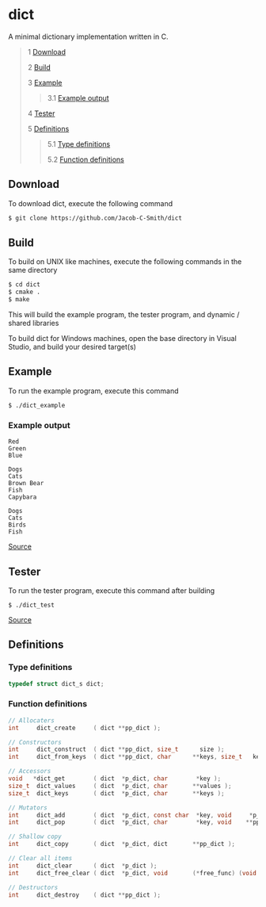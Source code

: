 # dict
 A minimal dictionary implementation written in C. 
 
 > 1 [Download](#download)
 >
 > 2 [Build](#build)
 >
 > 3 [Example](#example)
 >
 >> 3.1 [Example output](#example-output)
 >
 > 4 [Tester](#tester)
 >
 > 5 [Definitions](#definitions)
 >
 >> 5.1 [Type definitions](#type-definitions)
 >>
 >> 5.2 [Function definitions](#function-definitions)

 ## Download
 To download dict, execute the following command
 ```bash
 $ git clone https://github.com/Jacob-C-Smith/dict
 ```
 ## Build
 To build on UNIX like machines, execute the following commands in the same directory
 ```bash
 $ cd dict
 $ cmake .
 $ make
 ```
  This will build the example program, the tester program, and dynamic / shared libraries

  To build dict for Windows machines, open the base directory in Visual Studio, and build your desired target(s)
 ## Example
 To run the example program, execute this command
 ```
 $ ./dict_example
 ```
 ### Example output
 ```
Red
Green
Blue

Dogs
Cats
Brown Bear
Fish
Capybara

Dogs
Cats
Birds
Fish
 ```
 [Source](main.c)
## Tester
 To run the tester program, execute this command after building
 ```
 $ ./dict_test
 ```
 [Source](dict_test.c)
 ## Definitions
 ### Type definitions
 ```c
 typedef struct dict_s dict;
 ```
 ### Function definitions
 ```c 
 // Allocaters
 int     dict_create     ( dict **pp_dict );
 
 // Constructors
 int     dict_construct  ( dict **pp_dict, size_t      size );
 int     dict_from_keys  ( dict **pp_dict, char      **keys, size_t   keys_length );
 
 // Accessors
 void   *dict_get        ( dict  *p_dict, char        *key );
 size_t  dict_values     ( dict  *p_dict, char       **values );
 size_t  dict_keys       ( dict  *p_dict, char       **keys );
 
 // Mutators
 int     dict_add        ( dict  *p_dict, const char  *key, void     *p_value );
 int     dict_pop        ( dict  *p_dict, char        *key, void    **pp_value );
 
 // Shallow copy
 int     dict_copy       ( dict  *p_dict, dict       **pp_dict );
 
 // Clear all items
 int     dict_clear      ( dict  *p_dict );
 int     dict_free_clear ( dict  *p_dict, void       (*free_func) (void *) );

 // Destructors
 int     dict_destroy    ( dict **pp_dict );
 ```

